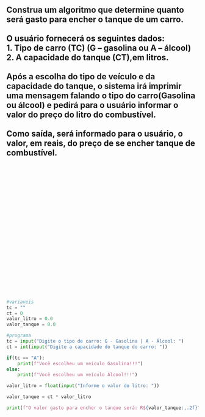 <h2>
Construa um algoritmo que determine quanto será gasto para encher o tanque de um carro. </br>
    </br>
O usuário fornecerá os seguintes dados: </br>
    1. Tipo de carro (TC) (G – gasolina ou A – álcool) </br>
    2. A capacidade do tanque (CT),em litros. </br>
</br>
Após a escolha do tipo de veículo e da capacidade do tanque, o sistema irá imprimir uma mensagem falando o tipo 
do carro(Gasolina ou álcool) e pedirá para o usuário informar o valor do preço do litro do combustível.</br>
    </br>
Como saída, será informado para o usuário, o valor, em reais, do preço de se encher tanque de combustível.
</h2>

</br>
</br>
</br>
</br>
</br>
</br>
</br>
</br>
</br>
</br>
</br>
</br>
</br>
</br>
</br>
</br>
</br>
</br>
</br>
</br>

```python
#variaveis
tc = ""
ct = 0
valor_litro = 0.0
valor_tanque = 0.0

#programa
tc = input("Digite o tipo de carro: G - Gasolina | A - Álcool: ")
ct = int(input("Digite a capacidade do tanque do carro: "))

if(tc == "A"):
    print(f"Você escolheu um veículo Gasolina!!!")
else:
    print(f"Você escolheu um veículo Álcool!!!")

valor_litro = float(input("Informe o valor do litro: "))

valor_tanque = ct * valor_litro

print(f"O valor gasto para encher o tanque será: R${valor_tanque:,.2f}")
```
